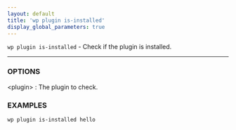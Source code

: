 ```yaml
---
layout: default
title: 'wp plugin is-installed'
display_global_parameters: true
---
```


`wp plugin is-installed` - Check if the plugin is installed.

<hr />

### OPTIONS

&lt;plugin&gt;
: The plugin to check.

### EXAMPLES

    wp plugin is-installed hello



